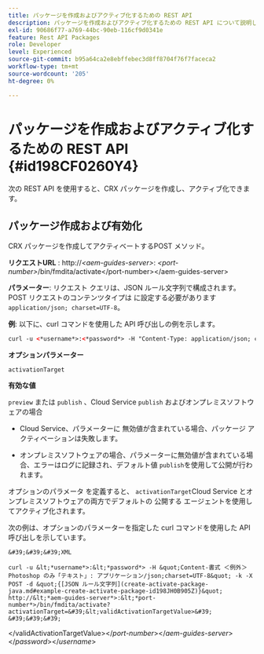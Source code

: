 ```yaml
---
title: パッケージを作成およびアクティブ化するための REST API
description: パッケージを作成およびアクティブ化するための REST API について説明します
exl-id: 90686f77-a769-44bc-90eb-116cf9d0341e
feature: Rest API Packages
role: Developer
level: Experienced
source-git-commit: b95a64ca2e8ebffebec3d8ff8704f76f7faceca2
workflow-type: tm+mt
source-wordcount: '205'
ht-degree: 0%

---
```


# パッケージを作成およびアクティブ化するための REST API {#id198CF0260Y4}

次の REST API を使用すると、CRX パッケージを作成し、アクティブ化できます。

## パッケージ作成および有効化

CRX パッケージを作成してアクティベートするPOST メソッド。

**リクエストURL** :
http://*&lt;aem-guides-server\>*: *&lt;port-number\>*/bin/fmdita/activate&lt;/port-number\>&lt;/aem-guides-server\>

**パラメーター**:
リクエスト クエリは、JSON ルール文字列で構成されます。 POST リクエストのコンテンツタイプは に設定する必要があります `application/json; charset=UTF-8`。

**例**:
以下に、curl コマンドを使用した API 呼び出しの例を示します。

```XML
curl -u <*username*>:<*password*> -H "Content-Type: application/json; charset=UTF-8"  -k -X POST -d "{[JSON rules string](create-activate-package-java.md#example-create-activate-package-id198JH0B905Z)}" http://<*aem-guides-server*>:<*port-number*>/bin/fmdita/activate
```


**オプションパラメーター**

`activationTarget`

**有効な値**

`preview` または `publish` 、Cloud Service `publish` およびオンプレミスソフトウェアの場合

- Cloud Service、パラメーターに 無効値が含まれている場合、パッケージ アクティベーションは失敗します。

- オンプレミスソフトウェアの場合、パラメーターに無効値が含まれている場合、エラーはログに記録され、デフォルト値 `publish`を使用して公開が行われます。

オプションのパラメータ を定義すると、 `activationTarget`Cloud Service とオンプレミスソフトウェアの両方でデフォルトの 公開する エージェントを使用してアクティブ化されます。



次の例は、オプションのパラメーターを指定した curl コマンドを使用した API 呼び出しを示しています。


    &#39;&#39;&#39;XML
    
    curl -u &lt;*username*>:&lt;*password*> -H &quot;Content-書式 ＜例外＞Photoshop のみ「テキスト」: アプリケーション/json;charset=UTF-8&quot; -k -X POST -d &quot;{[JSON ルール文字列](create-activate-package-java.md#example-create-activate-package-id198JH0B905Z)}&quot; http://&lt;*aem-guides-server*>:&lt;*port-number*>/bin/fmdita/activate?activationTarget=&#39;&lt;validActivationTargetValue>&#39;
    &#39;&#39;&#39;
&lt;/validActivationTargetValue>&lt;/*port-number*>&lt;/*aem-guides-server*>&lt;/*password*>&lt;/*username*>